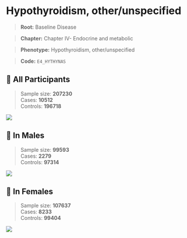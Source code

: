 # Hypothyroidism, other/unspecified

> **Root:** Baseline Disease  

> **Chapter:** Chapter IV- Endocrine and metabolic  

> **Phenotype:** Hypothyroidism, other/unspecified  

> **Code:** `E4_HYTHYNAS`

## 🧪 All Participants  
> Sample size: **207230**  
> Cases: **10512**  
> Controls: **196718**
<img src="/Disease/Figures/ALL/Incidence/E4_HYTHYNAS.png"/>
<CsvTable src="/Disease_Data/ALL/Incidence/COX_E4_HYTHYNAS.csv" label="🔍 View full results" />

## 👨 In Males  
> Sample size: **99593**  
> Cases: **2279**  
> Controls: **97314**
<img src="/Disease/Figures/Male/Incidence/E4_HYTHYNAS.png"/>
<CsvTable src="/Disease_Data/Male/Incidence/COX_E4_HYTHYNAS.csv" label="🔍 View full results" />

## 👩 In Females  
> Sample size: **107637**  
> Cases: **8233**  
> Controls: **99404**
<img src="/Disease/Figures/Female/Incidence/E4_HYTHYNAS.png"/>
<CsvTable src="/Disease_Data/Female/Incidence/COX_E4_HYTHYNAS.csv" label="🔍 View full results" />
